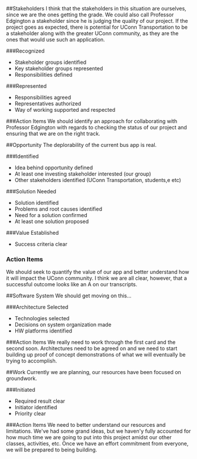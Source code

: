 ##Stakeholders
I think that the stakeholders in this situation are ourselves, since we are the ones getting the grade. We could also call Professor Edgington a stakeholder since he is judging the quality of our project. If the project goes as expected, there is potential for UConn Transportation to be a stakeholder along with the greater UConn community, as they are the ones that would use such an application.

###Recognized
- Stakeholder groups identified
- Key stakeholder groups represented
- Responsibilities defined

###Represented
- Responsibilities agreed
- Representatives authorized
- Way of working supported and respected

###Action Items
We should identify an approach for collaborating with Professor Edgington with regards to checking the status of our project and ensuring that we are on the right track.

##Opportunity
The deplorability of the current bus app is real.

###Identified
- Idea behind opportunity defined
- At least one investing stakeholder interested (our group)
- Other stakeholders identified (UConn Transportation, students,e etc)

###Solution Needed
- Solution identified
- Problems and root causes identified
- Need for a solution confirmed
- At least one solution proposed

###Value Established
- Success criteria clear

### Action Items
We should seek to quantify the value of our app and better understand how it will impact the UConn community. I think we are all clear, however, that a successful outcome looks like an A on our transcripts.

##Software System
We should get moving on this...

###Architecture Selected
- Technologies selected
- Decisions on system organization made
- HW platforms identified

###Action Items
We really need to work through the first card and the second soon. Architectures need to be agreed on and we need to start building up proof of concept demonstrations of what we will eventually be trying to accomplish.

##Work
Currently we are planning, our resources have been focused on groundwork.

###Initiated
- Required result clear
- Initiator identified
- Priority clear

###Action Items
We need to better understand our resources and limitations. We've had some grand ideas, but we haven'y fully accounted for how much time we are going to put into this project amidst our other classes, activities, etc. Once we have an effort commitment from everyone, we will be prepared to being building.
